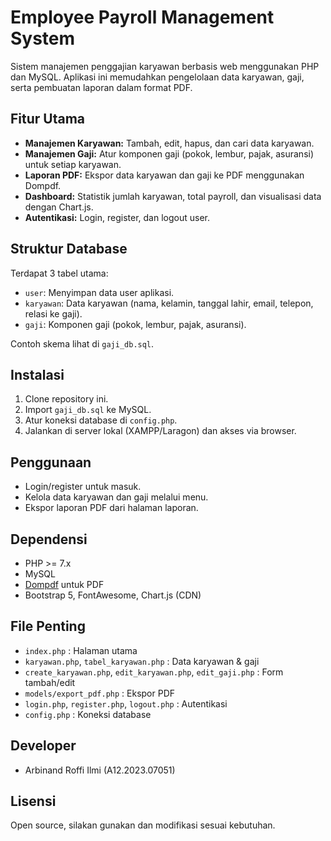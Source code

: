# Employee Payroll Management System

Sistem manajemen penggajian karyawan berbasis web menggunakan PHP dan MySQL. Aplikasi ini memudahkan pengelolaan data karyawan, gaji, serta pembuatan laporan dalam format PDF.

## Fitur Utama
- **Manajemen Karyawan:** Tambah, edit, hapus, dan cari data karyawan.
- **Manajemen Gaji:** Atur komponen gaji (pokok, lembur, pajak, asuransi) untuk setiap karyawan.
- **Laporan PDF:** Ekspor data karyawan dan gaji ke PDF menggunakan Dompdf.
- **Dashboard:** Statistik jumlah karyawan, total payroll, dan visualisasi data dengan Chart.js.
- **Autentikasi:** Login, register, dan logout user.

## Struktur Database
Terdapat 3 tabel utama:
- `user`: Menyimpan data user aplikasi.
- `karyawan`: Data karyawan (nama, kelamin, tanggal lahir, email, telepon, relasi ke gaji).
- `gaji`: Komponen gaji (pokok, lembur, pajak, asuransi).

Contoh skema lihat di `gaji_db.sql`.

## Instalasi
1. Clone repository ini.
2. Import `gaji_db.sql` ke MySQL.
3. Atur koneksi database di `config.php`.
4. Jalankan di server lokal (XAMPP/Laragon) dan akses via browser.

## Penggunaan
- Login/register untuk masuk.
- Kelola data karyawan dan gaji melalui menu.
- Ekspor laporan PDF dari halaman laporan.

## Dependensi
- PHP >= 7.x
- MySQL
- [Dompdf](https://github.com/dompdf/dompdf) untuk PDF
- Bootstrap 5, FontAwesome, Chart.js (CDN)

## File Penting
- `index.php` : Halaman utama
- `karyawan.php`, `tabel_karyawan.php` : Data karyawan & gaji
- `create_karyawan.php`, `edit_karyawan.php`, `edit_gaji.php` : Form tambah/edit
- `models/export_pdf.php` : Ekspor PDF
- `login.php`, `register.php`, `logout.php` : Autentikasi
- `config.php` : Koneksi database
## Developer
- Arbinand Roffi Ilmi (A12.2023.07051)

## Lisensi
Open source, silakan gunakan dan modifikasi sesuai kebutuhan.
